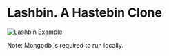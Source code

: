 # Lashbin. A Hastebin Clone
![Lashbin Example](http://i.imgur.com/OUkLi.gif)

Note: Mongodb is required to run locally.